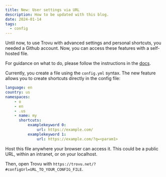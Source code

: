```yaml
---
title: New: User settings via URL
description: How to be updated with this blog.
date: 2024-01-14
tags:
  - config
---
```


Until now, to use Trovu with advanced settings and personal shortcuts, you needed a Github account. Now, you can access these features with a self-hosted file.

For guidance on what to do, please follow the instructions in the [docs](https://trovu.net/docs/users/advanced/#via-a-self-hosted-file).

Currently, you create a file using the `config.yml` syntax. The new feature allows you to create shortcuts directly in the config file:

```yml
language: en
country: us
namespaces:
    - o
    - en
    - .us
    - name: my
      shortcuts:
          examplekeyword 0:
              url: https://example.com/
          examplekeyword 1:
              url: https://example.com/?q=<param1>
```

Host this file anywhere your browser can access it.
This could be a public URL, within an intranet, or on your localhost.

Then, open Trovu with `https://trovu.net/?#configUrl=URL_TO_YOUR_CONFIG_FILE`.
